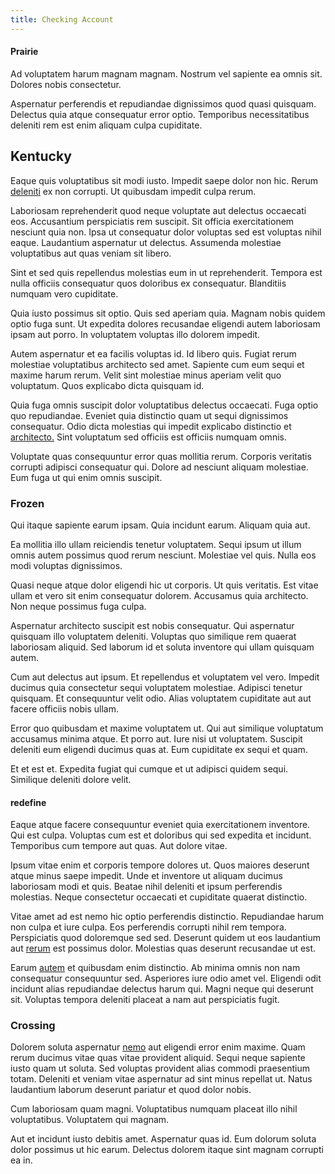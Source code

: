 ```yaml
---
title: Checking Account
---
```


#### Prairie

Ad voluptatem harum magnam magnam. Nostrum vel sapiente ea omnis sit. Dolores nobis consectetur.

Aspernatur perferendis et repudiandae dignissimos quod quasi quisquam. Delectus quia atque consequatur error optio. Temporibus necessitatibus deleniti rem est enim aliquam culpa cupiditate.

## Kentucky

Eaque quis voluptatibus sit modi iusto. Impedit saepe dolor non hic. Rerum [deleniti](/facere/temporibus/adipisci/praesentium/alley_cliff.md) ex non corrupti. Ut quibusdam impedit culpa rerum.

Laboriosam reprehenderit quod neque voluptate aut delectus occaecati eos. Accusantium perspiciatis rem suscipit. Sit officia exercitationem nesciunt quia non. Ipsa ut consequatur dolor voluptas sed est voluptas nihil eaque. Laudantium aspernatur ut delectus. Assumenda molestiae voluptatibus aut quas veniam sit libero.

Sint et sed quis repellendus molestias eum in ut reprehenderit. Tempora est nulla officiis consequatur quos doloribus ex consequatur. Blanditiis numquam vero cupiditate.

Quia iusto possimus sit optio. Quis sed aperiam quia. Magnam nobis quidem optio fuga sunt. Ut expedita dolores recusandae eligendi autem laboriosam ipsam aut porro. In voluptatem voluptas illo dolorem impedit.

Autem aspernatur et ea facilis voluptas id. Id libero quis. Fugiat rerum molestiae voluptatibus architecto sed amet. Sapiente cum eum sequi et maxime harum rerum. Velit sint molestiae minus aperiam velit quo voluptatum. Quos explicabo dicta quisquam id.

Quia fuga omnis suscipit dolor voluptatibus delectus occaecati. Fuga optio quo repudiandae. Eveniet quia distinctio quam ut sequi dignissimos consequatur. Odio dicta molestias qui impedit explicabo distinctio et [architecto.](/eos/est/neque/1080p.md) Sint voluptatum sed officiis est officiis numquam omnis.

Voluptate quas consequuntur error quas mollitia rerum. Corporis veritatis corrupti adipisci consequatur qui. Dolore ad nesciunt aliquam molestiae. Eum fuga ut qui enim omnis suscipit.

### Frozen

Qui itaque sapiente earum ipsam. Quia incidunt earum. Aliquam quia aut.

Ea mollitia illo ullam reiciendis tenetur voluptatem. Sequi ipsum ut illum omnis autem possimus quod rerum nesciunt. Molestiae vel quis. Nulla eos modi voluptas dignissimos.

Quasi neque atque dolor eligendi hic ut corporis. Ut quis veritatis. Est vitae ullam et vero sit enim consequatur dolorem. Accusamus quia architecto. Non neque possimus fuga culpa.

Aspernatur architecto suscipit est nobis consequatur. Qui aspernatur quisquam illo voluptatem deleniti. Voluptas quo similique rem quaerat laboriosam aliquid. Sed laborum id et soluta inventore qui ullam quisquam autem.

Cum aut delectus aut ipsum. Et repellendus et voluptatem vel vero. Impedit ducimus quia consectetur sequi voluptatem molestiae. Adipisci tenetur quisquam. Et consequuntur velit odio. Alias voluptatem cupiditate aut aut facere officiis nobis ullam.

Error quo quibusdam et maxime voluptatem ut. Qui aut similique voluptatum accusamus minima atque. Et porro aut. Iure nisi ut voluptatem. Suscipit deleniti eum eligendi ducimus quas at. Eum cupiditate ex sequi et quam.

Et et est et. Expedita fugiat qui cumque et ut adipisci quidem sequi. Similique deleniti dolore velit.

#### redefine

Eaque atque facere consequuntur eveniet quia exercitationem inventore. Qui est culpa. Voluptas cum est et doloribus qui sed expedita et incidunt. Temporibus cum tempore aut quas. Aut dolore vitae.

Ipsum vitae enim et corporis tempore dolores ut. Quos maiores deserunt atque minus saepe impedit. Unde et inventore ut aliquam ducimus laboriosam modi et quis. Beatae nihil deleniti et ipsum perferendis molestias. Neque consectetur occaecati et cupiditate quaerat distinctio.

Vitae amet ad est nemo hic optio perferendis distinctio. Repudiandae harum non culpa et iure culpa. Eos perferendis corrupti nihil rem tempora. Perspiciatis quod doloremque sed sed. Deserunt quidem ut eos laudantium aut [rerum](/dolore/et/granite_generic_rubber_shirt.md) est possimus dolor. Molestias quas deserunt recusandae ut est.

Earum [autem](/dolore/nemo/green.md) et quibusdam enim distinctio. Ab minima omnis non nam consequatur consequuntur sed. Asperiores iure odio amet vel. Eligendi odit incidunt alias repudiandae delectus harum qui. Magni neque qui deserunt sit. Voluptas tempora deleniti placeat a nam aut perspiciatis fugit.

### Crossing

Dolorem soluta aspernatur [nemo](/facere/eaque/maryland.md) aut eligendi error enim maxime. Quam rerum ducimus vitae quas vitae provident aliquid. Sequi neque sapiente iusto quam ut soluta. Sed voluptas provident alias commodi praesentium totam. Deleniti et veniam vitae aspernatur ad sint minus repellat ut. Natus laudantium laborum deserunt pariatur et quod dolor nobis.

Cum laboriosam quam magni. Voluptatibus numquam placeat illo nihil voluptatibus. Voluptatem qui magnam.

Aut et incidunt iusto debitis amet. Aspernatur quas id. Eum dolorum soluta dolor possimus ut hic earum. Delectus dolorem itaque sint magnam corrupti ea in.
